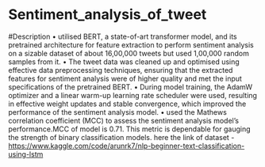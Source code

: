 # Sentiment_analysis_of_tweet

#Description
• utilised BERT, a state-of-art transformer model, and its pretrained architecture for feature extraction to perform
sentiment analysis on a sizable dataset of about 16,00,000 tweets but used 1,00,000 random samples from it.
• The tweet data was cleaned up and optimised using effective data preprocessing techniques, ensuring that the extracted
features for sentiment analysis were of higher quality and met the input specifications of the pretrained BERT.
• During model training, the AdamW optimizer and a linear warm-up learning rate scheduler were used, resulting
in effective weight updates and stable convergence, which improved the performance of the sentiment analysis model.
• used the Mathews correlation coefficient (MCC) to assess the sentiment analysis model’s performance.MCC of
model is 0.71. This metric is dependable for gauging the strength of binary classification models.
here the link of dataset - https://www.kaggle.com/code/arunrk7/nlp-beginner-text-classification-using-lstm
